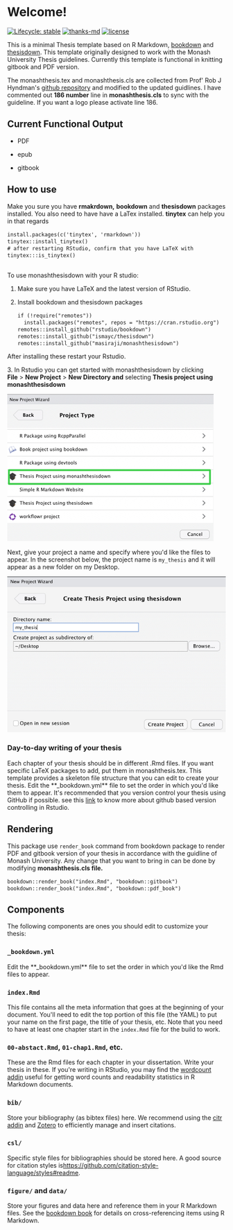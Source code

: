 # Welcome!

<!-- badges: start -->

[![Lifecycle: stable](https://img.shields.io/badge/lifecycle-stable-brightgreen.svg)](https://lifecycle.r-lib.org/articles/stages.html#stable) [![thanks-md](https://img.shields.io/badge/THANKS-md-ff69b4.svg)](THANKS.md) [![license](https://img.shields.io/badge/license-MIT%20+%20file%20LICENSE-lightgrey.svg)](https://choosealicense.com/)

<!-- badges: end -->

This is a minimal Thesis template based on R Markdown, [bookdown](https://github.com/rstudio/bookdown) and [thesisdown](https://github.com/ismayc/thesisdown). This template originally designed to work with the Monash University Thesis guidelines. Currently this template is functional in knitting gitbook and PDF version.

The monashthesis.tex and monashthesis.cls are collected from Prof' Rob J Hyndman's [github repository](https://github.com/robjhyndman/MonashThesis) and modified to the updated guidlines. I have commented out **186 number** line in **monashthesis.cls** to sync with the guideline. If you want a logo please activate line 186.

## Current Functional Output

-   PDF

-   epub

-   gitbook

## How to use

Make you sure you have **rmakrdown,** **bookdown** and **thesisdown** packages installed. You also need to have have a LaTex installed. **tinytex** can help you in that regards

```{r}
install.packages(c('tinytex', 'rmarkdown'))
tinytex::install_tinytex()
# after restarting RStudio, confirm that you have LaTeX with
tinytex:::is_tinytex()


```

To use monashthesisdown with your R studio:

1.  Make sure you have LaTeX and the latest version of RStudio.

2.  Install bookdown and thesisdown packages

    ```{r}
    if (!require("remotes")) 
      install.packages("remotes", repos = "https://cran.rstudio.org")
    remotes::install_github("rstudio/bookdown")
    remotes::install_github("ismayc/thesisdown")
    remotes::install_github("masiraji/monashthesisdown")

    ```

After installing these restart your Rstudio.

3\. In Rstudio you can get started with monashthesisdown by clicking **File** \> **New Project** \> **New Directory and** selecting **Thesis project using monashthesisdown**

![](man/figures/demo_1.jpg)

Next, give your project a name and specify where you'd like the files to appear. In the screenshot below, the project name is `my_thesis` and it will appear as a new folder on my Desktop.

![](man/figures/demo_2.jpg)

### **Day-to-day writing of your thesis**

Each chapter of your thesis should be in different .Rmd files. If you want specific LaTeX packages to add, put them in monashthesis.tex. This template provides a skeleton file structure that you can edit to create your thesis. Edit the \*\*\_bookdown.yml\*\* file to set the order in which you'd like them to appear. It's recommended that you version control your thesis using GitHub if possible. see this [link](https://happygitwithr.com) to know more about github based version controlling in Rstudio.

## **Rendering**

This package use `render_book` command from bookdown package to render PDF and gitbook version of your thesis in accordance with the guidline of Monash University. Any change that you want to bring in can be done by modifying **monashthesis.cls file.**

```{r}
bookdown::render_book("index.Rmd", "bookdown::gitbook")
bookdown::render_book("index.Rmd", "bookdown::pdf_book")

```

## **Components**

The following components are ones you should edit to customize your thesis:

### **`_bookdown.yml`**

Edit the \*\*\_bookdown.yml\*\* file to set the order in which you'd like the Rmd files to appear.

### **`index.Rmd`**

This file contains all the meta information that goes at the beginning of your document. You'll need to edit the top portion of this file (the YAML) to put your name on the first page, the title of your thesis, etc. Note that you need to have at least one chapter start in the `index.Rmd` file for the build to work.

### **`00-abstact.Rmd`, `01-chap1.Rmd`, etc.**

These are the Rmd files for each chapter in your dissertation. Write your thesis in these. If you're writing in RStudio, you may find the [wordcount addin](https://github.com/benmarwick/wordcountaddin) useful for getting word counts and readability statistics in R Markdown documents.

### **`bib/`**

Store your bibliography (as bibtex files) here. We recommend using the [citr addin](https://github.com/crsh/citr) and [Zotero](https://www.zotero.org/) to efficiently manage and insert citations.

### **`csl/`**

Specific style files for bibliographies should be stored here. A good source for citation styles is<https://github.com/citation-style-language/styles#readme>.

### **`figure/` and `data/`**

Store your figures and data here and reference them in your R Markdown files. See the [bookdown book](https://bookdown.org/yihui/bookdown/) for details on cross-referencing items using R Markdown.

